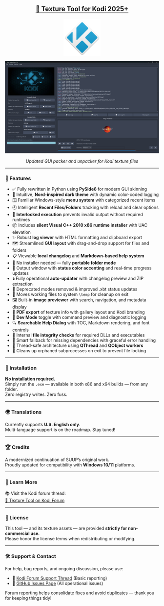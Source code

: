 ## <p align="center"><ins><strong>🎨 Texture Tool for Kodi 2025+</strong></ins></p>

<p align="center">
  <img width="120" src="https://github.com/kittmaster/KodiTextureTool/blob/main/assets/kodi_logo_1024.png" alt="Kodi Texture Tool Icon">
</p>

<p align="center">
  <img src="https://github.com/kittmaster/KodiTextureTool/blob/main/assets/MainImage.png" alt="Texture Tool GUI Screenshot">
</p>

<p align="center"><em>Updated GUI packer and unpacker for Kodi texture files</em></p>

---

### 🔧 Features

- ✅ Fully rewritten in Python using **PySide6** for modern GUI skinning
- 🧠 Intuitive, **Nord-inspired dark theme** with dynamic color-coded logging
- 🪟 Familiar Windows-style **menu system** with categorized recent items
- 🕘 Intelligent **Recent Files/Folders** tracking with reload and clear options
- 🔐 **Interlocked execution** prevents invalid output without required runtimes
- 📦 Includes **silent Visual C++ 2010 x86 runtime installer** with UAC elevation
- ✨ Robust **log viewer** with HTML formatting and clipboard export
- 🗺️ Streamlined **GUI layout** with drag-and-drop support for files and folders
- 📋 Viewable **local changelog** and **Markdown-based help system**
- 🚫 No installer needed — fully **portable folder mode**
- 🎨 Output window with **status color accenting** and real-time progress updates
- ⏫ Fully operational **auto-updater** with changelog preview and ZIP extraction
- 🧼 Deprecated modes removed & improved .xbt status updates
- 📁 Moves working files to system `\temp` for cleanup on exit
- 🖼️ Built-in **image previewer** with search, navigation, and metadata display
- 📄 **PDF export** of texture info with gallery layout and Kodi branding
- 🧪 **Dev Mode** toggle with command preview and diagnostic logging
- 🔍 **Searchable Help Dialog** with TOC, Markdown rendering, and font controls
- 🧰 Internal **file integrity checks** for required DLLs and executables
- 🧠 Smart fallback for missing dependencies with graceful error handling
- 🧵 Thread-safe architecture using **QThread** and **QObject workers**
- 🧼 Cleans up orphaned subprocesses on exit to prevent file locking

---

### 🚀 Installation

**No installation required.**  
Simply run the `.exe` — available in both x86 and x64 builds — from any folder.  
Zero registry writes. Zero fuss.

---

### 🌍 Translations

Currently supports **U.S. English only**.  
Multi-language support is on the roadmap. Stay tuned!

---

### 🏆 Credits

A modernized continuation of SUUP’s original work.  
Proudly updated for compatibility with **Windows 10/11** platforms.

---

### 📖 Learn More

📚 Visit the Kodi forum thread:  
[🔗 Texture Tool on Kodi Forum](https://forum.kodi.tv/showthread.php?tid=382565)

---

### 📜 License

This tool — and its texture assets — are provided **strictly for non-commercial use.**  
Please honor the license terms when redistributing or modifying.

---

### 🛠️ Support & Contact

For help, bug reports, and ongoing discussion, please use:

- 📣 [Kodi Forum Support Thread](https://forum.kodi.tv/showthread.php?tid=382565) (Basic reporting)
- 🐞 [GitHub Issues Page](https://github.com/kittmaster/KodiTextureTool/issues) (All operational issues)

Forum reporting helps consolidate fixes and avoid duplicates — thank you for keeping things tidy!